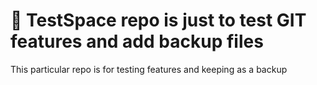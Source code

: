 # :ledger: TestSpace repo is just to test GIT features and add backup files

This particular repo is for testing features and keeping as a backup
